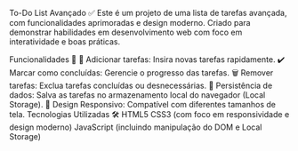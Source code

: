 To-Do List Avançado ✅
Este é um projeto de uma lista de tarefas avançada, com funcionalidades aprimoradas e design moderno. Criado para demonstrar habilidades em desenvolvimento web com foco em interatividade e boas práticas.

Funcionalidades 🌟
📝 Adicionar tarefas: Insira novas tarefas rapidamente.
✔️ Marcar como concluídas: Gerencie o progresso das tarefas.
🗑️ Remover tarefas: Exclua tarefas concluídas ou desnecessárias.
🔄 Persistência de dados: Salva as tarefas no armazenamento local do navegador (Local Storage).
🎨 Design Responsivo: Compatível com diferentes tamanhos de tela.
Tecnologias Utilizadas 🛠️
HTML5
CSS3 (com foco em responsividade e design moderno)
JavaScript (incluindo manipulação do DOM e Local Storage)
